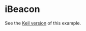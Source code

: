 # iBeacon

See the [Keil version](../../../examples/peripheral_ibeacon/doc/index.md) of this example.

